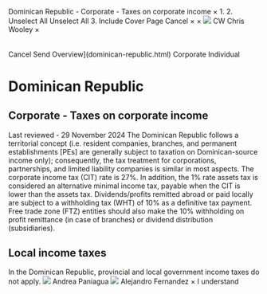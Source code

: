 Dominican Republic - Corporate - Taxes on corporate income
×
1.
2.
Unselect All
Unselect All
3.
Include Cover Page
Cancel
×
×
![](-/media/world-wide-tax-summaries/attachments/global---chris-wooley.ashx%3Frev=ac5e5f3223b34096b1afc2a6009c7320&revision=ac5e5f32-23b3-4096-b1af-c2a6009c7320&hash=859B7ADC84DC2CBEC9760E9E6EE7DE6D0A8BFCDF)
CW
Chris Wooley
×
######
Cancel
Send
Overview](dominican-republic.html)
Corporate
Individual
# Dominican Republic
## Corporate - Taxes on corporate income
Last reviewed - 29 November 2024
The Dominican Republic follows a territorial concept (i.e. resident companies, branches, and permanent establishments [PEs] are generally subject to taxation on Dominican-source income only); consequently, the tax treatment for corporations, partnerships, and limited liability companies is similar in most aspects.
The corporate income tax (CIT) rate is 27%.
In addition, the 1% rate assets tax is considered an alternative minimal income tax, payable when the CIT is lower than the assets tax.
Dividends/profits remitted abroad or paid locally are subject to a withholding tax (WHT) of 10% as a definitive tax payment. Free trade zone (FTZ) entities should also make the 10% withholding on profit remittance (in case of branches) or dividend distribution (subsidiaries).
## Local income taxes
In the Dominican Republic, provincial and local government income taxes do not apply.
![](-/media/world-wide-tax-summaries/dominicanrepublicandrea-paniaguadominican-republic--andrea-paniaguajpg20240717102909127.ashx%3Frev=acb0d71ebb3e444c96f0bad5fde64fd9&revision=acb0d71e-bb3e-444c-96f0-bad5fde64fd9&hash=FD956A9DB05D79381FCE59F402BCAC726AC0DB83)
Andrea Paniagua
![](-/media/world-wide-tax-summaries/dominicanrepublicalejandro-fernandezalejandro-fernndez-2jpg20241129080307050.ashx%3Frev=c791fa0d91724994b96c240fec761a24&revision=c791fa0d-9172-4994-b96c-240fec761a24&hash=BE53084425EF13B0C08070738163FDF7B2BC9741)
Alejandro Fernandez
×
I understand